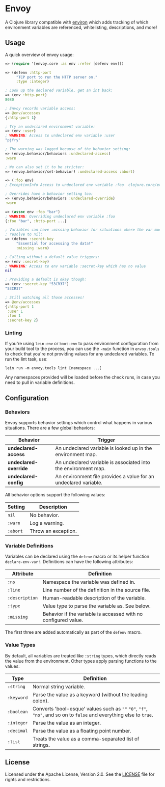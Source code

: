 Envoy
=====

A Clojure library compatible with [environ](https://github.com/weavejester/environ)
which adds tracking of which environment variables are referenced, whitelisting,
descriptions, and more!


## Usage

A quick overview of envoy usage:

```clojure
=> (require '[envoy.core :as env :refer [defenv env]])

=> (defenv :http-port
     "TCP port to run the HTTP server on."
     :type :integer)

; Look up the declared variable, get an int back:
=> (env :http-port)
8080

; Envoy records variable access:
=> @env/accesses
{:http-port 1}

; Try an undeclared environment variable:
=> (env :user)
; WARNING: Access to undeclared env variable :user
"pjfry"

; The warning was logged because of the behavior setting:
=> (envoy.behavior/behaviors :undeclared-access)
:warn

; We can also set it to be stricter:
=> (envoy.behavior/set-behavior! :undeclared-access :abort)

=> (:foo env)
; ExceptionInfo Access to undeclared env variable :foo  clojure.core/ex-info

; Overrides have a behavior setting too:
=> (envoy.behavior/behaviors :undeclared-override)
:warn

=> (assoc env :foo "bar")
; WARNING: Overriding undeclared env variable :foo
{:foo "bar", :http-port ...}

; Variables can have :missing behavior for situations where the var must not
; resolve to nil:
=> (defenv :secret-key
     "Essential for accessing the data!"
     :missing :warn)

; Calling without a default value triggers:
=> (env :secret-key)
; WARNING: Access to env variable :secret-key which has no value
nil

; Providing a default is okay though:
=> (env :secret-key "53CR37")
"53CR37"

; Still watching all those accesses!
=> @env/accesses
{:http-port 1
 :user 1
 :foo 1
 :secret-key 2}
```

### Linting

If you're using `lein-env` or `boot-env` to pass environment configuration from
your build tool to the process, you can use the `-main` function in
`envoy.tools` to check that you're not providing values for any undeclared
variables. To run the lint task, use:

```
lein run -m envoy.tools lint [namespace ...]
```

Any namespaces provided will be loaded before the check runs, in case you need
to pull in variable definitions.


## Configuration

### Behaviors

Envoy supports behavior settings which control what happens in various
situations. There are a few global behaviors:

| Behavior                | Trigger     |
| ----------------------- | ----------- |
| **undeclared-access**   | An undeclared variable is looked up in the environment map. |
| **undeclared-override** | An undeclared variable is associated into the environment map. |
| **undeclared-config**   | An environment file provides a value for an undeclared variable. |

All behavior options support the following values:

| Setting      | Description |
| ------------ | ----------- |
| `nil`        | No behavior. |
| `:warn`      | Log a warning. |
| `:abort`     | Throw an exception. |

### Variable Definitions

Variables can be declared using the `defenv` macro or its helper function
`declare-env-var!`. Definitions can have the following attributes:

| Attribute      | Definition |
| -------------- | ---------- |
| `:ns`          | Namespace the variable was defined in. |
| `:line`        | Line number of the definition in the source file. |
| `:description` | Human-readable description of the variable. |
| `:type`        | Value type to parse the variable as. See below. |
| `:missing`     | Behavior if the variable is accessed with no configured value. |

The first three are added automatically as part of the `defenv` macro.

### Value Types

By default, all variables are treated like `:string` types, which directly reads
the value from the environment. Other types apply parsing functions to the
values:

| Type       | Definition |
| ---------- | ---------- |
| `:string`  | Normal string variable. |
| `:keyword` | Parse the value as a keyword (without the leading colon). |
| `:boolean` | Converts 'bool-esque' values such as `""` `"0"`, `"f"`, `"no"`, and so on to `false` and everything else to `true`. |
| `:integer` | Parse the value as an integer. |
| `:decimal` | Parse the value as a floating point number. |
| `:list`    | Treats the value as a comma-separated list of strings. |


## License

Licensed under the Apache License, Version 2.0. See the [LICENSE](LICENSE) file
for rights and restrictions.
